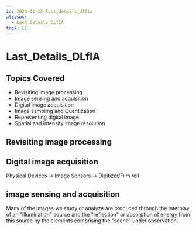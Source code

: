 ```yaml
---
id: 2024-11-13-last_details_dlfia
aliases:
  - Last_Details_DLfIA
tags: []
---
```


# Last_Details_DLfIA

## Topics Covered

- Revisiting image processing
- Image sensing and acquisition
- Digital image acquisition
- Image sampling and Quantization
- Representing digital image
- Spatial and intensity image resolution

## Revisiting image processing

## Digital image acquisition

Physical Devices -> Image Sensors -> Digitizer/Film roll

## image sensing and acquisition

Many of the images we study or analyze are produced through the interplay of an "illumination" source and the "reflection" or absorption of energy from this source by the elements comprising the "scene" under observation.
